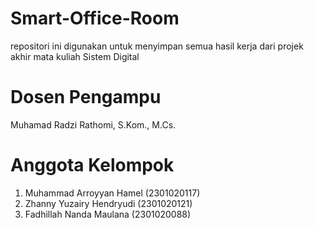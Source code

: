 # Smart-Office-Room
repositori ini digunakan untuk menyimpan semua hasil kerja dari projek akhir mata kuliah Sistem Digital

# Dosen Pengampu
Muhamad Radzi Rathomi, S.Kom., M.Cs.

# Anggota Kelompok
1. Muhammad Arroyyan Hamel (2301020117)
2. Zhanny Yuzairy Hendryudi (2301020121)
3. Fadhillah Nanda Maulana (2301020088)
